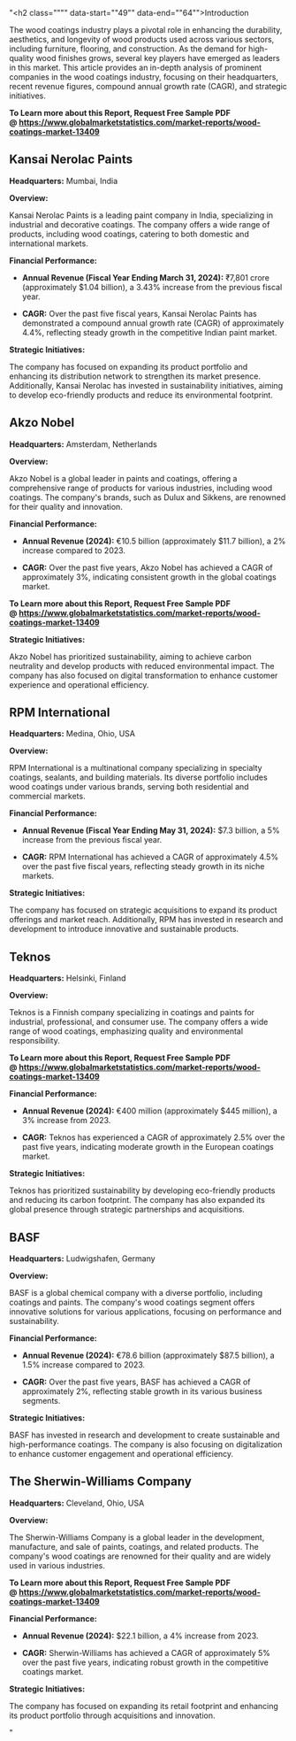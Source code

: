 "<h2 class="""" data-start=""49"" data-end=""64"">Introduction</h2>
<p class="""" data-start=""66"" data-end=""223""><span class=""relative -mx-px my-[-0.2rem] rounded-sm px-px py-[0.2rem]"">The wood coatings industry plays a pivotal role in enhancing the durability, aesthetics, and longevity of wood products used across various sectors, including furniture, flooring, and construction.</span> <span class=""relative -mx-px my-[-0.2rem] rounded-sm px-px py-[0.2rem]"">As the demand for high-quality wood finishes grows, several key players have emerged as leaders in this market.</span> <span class=""relative -mx-px my-[-0.2rem] rounded-sm px-px py-[0.2rem]"">This article provides an in-depth analysis of prominent companies in the wood coatings industry, focusing on their headquarters, recent revenue figures, compound annual growth rate (CAGR), and strategic initiatives.</span></p>
<p class="""" data-start=""66"" data-end=""223""><strong>To Learn more about this Report, Request Free Sample PDF @&nbsp;<a href=""https://www.globalmarketstatistics.com/market-reports/wood-coatings-market-13409"">https://www.globalmarketstatistics.com/market-reports/wood-coatings-market-13409</a></strong></p>
<h2 class="""" data-start=""225"" data-end=""249"">Kansai Nerolac Paints</h2>
<p class="""" data-start=""251"" data-end=""350""><strong data-start=""251"" data-end=""268"">Headquarters:</strong> <span class=""relative -mx-px my-[-0.2rem] rounded-sm px-px py-[0.2rem]"">Mumbai, India</span></p>
<p class="""" data-start=""352"" data-end=""365""><strong data-start=""352"" data-end=""365"">Overview:</strong></p>
<p class="""" data-start=""367"" data-end=""486""><span class=""relative -mx-px my-[-0.2rem] rounded-sm px-px py-[0.2rem]"">Kansai Nerolac Paints is a leading paint company in India, specializing in industrial and decorative coatings.</span> <span class=""relative -mx-px my-[-0.2rem] rounded-sm px-px py-[0.2rem]"">The company offers a wide range of products, including wood coatings, catering to both domestic and international markets.</span></p>
<p class="""" data-start=""488"" data-end=""514""><strong data-start=""488"" data-end=""514"">Financial Performance:</strong></p>
<ul data-start=""516"" data-end=""796"">
<li class="""" data-start=""516"" data-end=""697"">
<p class="""" data-start=""518"" data-end=""697""><strong data-start=""518"" data-end=""573"">Annual Revenue (Fiscal Year Ending March 31, 2024):</strong> <span class=""relative -mx-px my-[-0.2rem] rounded-sm px-px py-[0.2rem]"">₹7,801 crore (approximately $1.04 billion), a 3.43% increase from the previous fiscal year.</span></p>
</li>
<li class="""" data-start=""699"" data-end=""796"">
<p class="""" data-start=""701"" data-end=""796""><strong data-start=""701"" data-end=""710"">CAGR:</strong> <span class=""relative -mx-px my-[-0.2rem] rounded-sm px-px py-[0.2rem]"">Over the past five fiscal years, Kansai Nerolac Paints has demonstrated a compound annual growth rate (CAGR) of approximately 4.4%, reflecting steady growth in the competitive Indian paint market.</span></p>
</li>
</ul>
<p class="""" data-start=""798"" data-end=""824""><strong data-start=""798"" data-end=""824"">Strategic Initiatives:</strong></p>
<p class="""" data-start=""826"" data-end=""951""><span class=""relative -mx-px my-[-0.2rem] rounded-sm px-px py-[0.2rem]"">The company has focused on expanding its product portfolio and enhancing its distribution network to strengthen its market presence.</span> <span class=""relative -mx-px my-[-0.2rem] rounded-sm px-px py-[0.2rem]"">Additionally, Kansai Nerolac has invested in sustainability initiatives, aiming to develop eco-friendly products and reduce its environmental footprint.</span></p>
<h2 class="""" data-start=""953"" data-end=""966"">Akzo Nobel</h2>
<p class="""" data-start=""968"" data-end=""1071""><strong data-start=""968"" data-end=""985"">Headquarters:</strong> <span class=""relative -mx-px my-[-0.2rem] rounded-sm px-px py-[0.2rem]"">Amsterdam, Netherlands</span></p>
<p class="""" data-start=""1073"" data-end=""1086""><strong data-start=""1073"" data-end=""1086"">Overview:</strong></p>
<p class="""" data-start=""1088"" data-end=""1213""><span class=""relative -mx-px my-[-0.2rem] rounded-sm px-px py-[0.2rem]"">Akzo Nobel is a global leader in paints and coatings, offering a comprehensive range of products for various industries, including wood coatings.</span> <span class=""relative -mx-px my-[-0.2rem] rounded-sm px-px py-[0.2rem]"">The company's brands, such as Dulux and Sikkens, are renowned for their quality and innovation.</span></p>
<p class="""" data-start=""1215"" data-end=""1241""><strong data-start=""1215"" data-end=""1241"">Financial Performance:</strong></p>
<ul data-start=""1243"" data-end=""1456"">
<li class="""" data-start=""1243"" data-end=""1357"">
<p class="""" data-start=""1245"" data-end=""1357""><strong data-start=""1245"" data-end=""1271"">Annual Revenue (2024):</strong> <span class=""relative -mx-px my-[-0.2rem] rounded-sm px-px py-[0.2rem]"">&euro;10.5 billion (approximately $11.7 billion), a 2% increase compared to 2023.</span></p>
</li>
<li class="""" data-start=""1359"" data-end=""1456"">
<p class="""" data-start=""1361"" data-end=""1456""><strong data-start=""1361"" data-end=""1370"">CAGR:</strong> <span class=""relative -mx-px my-[-0.2rem] rounded-sm px-px py-[0.2rem]"">Over the past five years, Akzo Nobel has achieved a CAGR of approximately 3%, indicating consistent growth in the global coatings market.</span></p>
</li>
</ul>
<p><span class=""relative -mx-px my-[-0.2rem] rounded-sm px-px py-[0.2rem]""><strong>To Learn more about this Report, Request Free Sample PDF @&nbsp;<a href=""https://www.globalmarketstatistics.com/market-reports/wood-coatings-market-13409"">https://www.globalmarketstatistics.com/market-reports/wood-coatings-market-13409</a></strong></span></p>
<p class="""" data-start=""1458"" data-end=""1484""><strong data-start=""1458"" data-end=""1484"">Strategic Initiatives:</strong></p>
<p class="""" data-start=""1486"" data-end=""1611""><span class=""relative -mx-px my-[-0.2rem] rounded-sm px-px py-[0.2rem]"">Akzo Nobel has prioritized sustainability, aiming to achieve carbon neutrality and develop products with reduced environmental impact.</span> <span class=""relative -mx-px my-[-0.2rem] rounded-sm px-px py-[0.2rem]"">The company has also focused on digital transformation to enhance customer experience and operational efficiency.</span></p>
<h2 class="""" data-start=""1613"" data-end=""1633"">RPM International</h2>
<p class="""" data-start=""1635"" data-end=""1738""><strong data-start=""1635"" data-end=""1652"">Headquarters:</strong> <span class=""relative -mx-px my-[-0.2rem] rounded-sm px-px py-[0.2rem]"">Medina, Ohio, USA</span></p>
<p class="""" data-start=""1740"" data-end=""1753""><strong data-start=""1740"" data-end=""1753"">Overview:</strong></p>
<p class="""" data-start=""1755"" data-end=""1880""><span class=""relative -mx-px my-[-0.2rem] rounded-sm px-px py-[0.2rem]"">RPM International is a multinational company specializing in specialty coatings, sealants, and building materials.</span> <span class=""relative -mx-px my-[-0.2rem] rounded-sm px-px py-[0.2rem]"">Its diverse portfolio includes wood coatings under various brands, serving both residential and commercial markets.</span></p>
<p class="""" data-start=""1882"" data-end=""1908""><strong data-start=""1882"" data-end=""1908"">Financial Performance:</strong></p>
<ul data-start=""1910"" data-end=""2150"">
<li class="""" data-start=""1910"" data-end=""2051"">
<p class="""" data-start=""1912"" data-end=""2051""><strong data-start=""1912"" data-end=""1965"">Annual Revenue (Fiscal Year Ending May 31, 2024):</strong> <span class=""relative -mx-px my-[-0.2rem] rounded-sm px-px py-[0.2rem]"">$7.3 billion, a 5% increase from the previous fiscal year.</span></p>
</li>
<li class="""" data-start=""2053"" data-end=""2150"">
<p class="""" data-start=""2055"" data-end=""2150""><strong data-start=""2055"" data-end=""2064"">CAGR:</strong> <span class=""relative -mx-px my-[-0.2rem] rounded-sm px-px py-[0.2rem]"">RPM International has achieved a CAGR of approximately 4.5% over the past five fiscal years, reflecting steady growth in its niche markets.</span></p>
</li>
</ul>
<p class="""" data-start=""2152"" data-end=""2178""><strong data-start=""2152"" data-end=""2178"">Strategic Initiatives:</strong></p>
<p class="""" data-start=""2180"" data-end=""2305""><span class=""relative -mx-px my-[-0.2rem] rounded-sm px-px py-[0.2rem]"">The company has focused on strategic acquisitions to expand its product offerings and market reach.</span> <span class=""relative -mx-px my-[-0.2rem] rounded-sm px-px py-[0.2rem]"">Additionally, RPM has invested in research and development to introduce innovative and sustainable products.</span></p>
<h2 class="""" data-start=""2307"" data-end=""2316"">Teknos</h2>
<p class="""" data-start=""2318"" data-end=""2421""><strong data-start=""2318"" data-end=""2335"">Headquarters:</strong> <span class=""relative -mx-px my-[-0.2rem] rounded-sm px-px py-[0.2rem]"">Helsinki, Finland</span></p>
<p class="""" data-start=""2423"" data-end=""2436""><strong data-start=""2423"" data-end=""2436"">Overview:</strong></p>
<p class="""" data-start=""2438"" data-end=""2563""><span class=""relative -mx-px my-[-0.2rem] rounded-sm px-px py-[0.2rem]"">Teknos is a Finnish company specializing in coatings and paints for industrial, professional, and consumer use.</span> <span class=""relative -mx-px my-[-0.2rem] rounded-sm px-px py-[0.2rem]"">The company offers a wide range of wood coatings, emphasizing quality and environmental responsibility.</span></p>
<p class="""" data-start=""2438"" data-end=""2563""><span class=""relative -mx-px my-[-0.2rem] rounded-sm px-px py-[0.2rem]""><strong>To Learn more about this Report, Request Free Sample PDF @&nbsp;<a href=""https://www.globalmarketstatistics.com/market-reports/wood-coatings-market-13409"">https://www.globalmarketstatistics.com/market-reports/wood-coatings-market-13409</a></strong></span></p>
<p class="""" data-start=""2565"" data-end=""2591""><strong data-start=""2565"" data-end=""2591"">Financial Performance:</strong></p>
<ul data-start=""2593"" data-end=""2806"">
<li class="""" data-start=""2593"" data-end=""2707"">
<p class="""" data-start=""2595"" data-end=""2707""><strong data-start=""2595"" data-end=""2621"">Annual Revenue (2024):</strong> <span class=""relative -mx-px my-[-0.2rem] rounded-sm px-px py-[0.2rem]"">&euro;400 million (approximately $445 million), a 3% increase from 2023.</span></p>
</li>
<li class="""" data-start=""2709"" data-end=""2806"">
<p class="""" data-start=""2711"" data-end=""2806""><strong data-start=""2711"" data-end=""2720"">CAGR:</strong> <span class=""relative -mx-px my-[-0.2rem] rounded-sm px-px py-[0.2rem]"">Teknos has experienced a CAGR of approximately 2.5% over the past five years, indicating moderate growth in the European coatings market.</span></p>
</li>
</ul>
<p class="""" data-start=""2808"" data-end=""2834""><strong data-start=""2808"" data-end=""2834"">Strategic Initiatives:</strong></p>
<p class="""" data-start=""2836"" data-end=""2961""><span class=""relative -mx-px my-[-0.2rem] rounded-sm px-px py-[0.2rem]"">Teknos has prioritized sustainability by developing eco-friendly products and reducing its carbon footprint.</span> <span class=""relative -mx-px my-[-0.2rem] rounded-sm px-px py-[0.2rem]"">The company has also expanded its global presence through strategic partnerships and acquisitions.</span></p>
<h2 class="""" data-start=""2963"" data-end=""2970"">BASF</h2>
<p class="""" data-start=""2972"" data-end=""3075""><strong data-start=""2972"" data-end=""2989"">Headquarters:</strong> <span class=""relative -mx-px my-[-0.2rem] rounded-sm px-px py-[0.2rem]"">Ludwigshafen, Germany</span></p>
<p class="""" data-start=""3077"" data-end=""3090""><strong data-start=""3077"" data-end=""3090"">Overview:</strong></p>
<p class="""" data-start=""3092"" data-end=""3217""><span class=""relative -mx-px my-[-0.2rem] rounded-sm px-px py-[0.2rem]"">BASF is a global chemical company with a diverse portfolio, including coatings and paints.</span> <span class=""relative -mx-px my-[-0.2rem] rounded-sm px-px py-[0.2rem]"">The company's wood coatings segment offers innovative solutions for various applications, focusing on performance and sustainability.</span></p>
<p class="""" data-start=""3219"" data-end=""3245""><strong data-start=""3219"" data-end=""3245"">Financial Performance:</strong></p>
<ul data-start=""3247"" data-end=""3460"">
<li class="""" data-start=""3247"" data-end=""3361"">
<p class="""" data-start=""3249"" data-end=""3361""><strong data-start=""3249"" data-end=""3275"">Annual Revenue (2024):</strong> <span class=""relative -mx-px my-[-0.2rem] rounded-sm px-px py-[0.2rem]"">&euro;78.6 billion (approximately $87.5 billion), a 1.5% increase compared to 2023.</span></p>
</li>
<li class="""" data-start=""3363"" data-end=""3460"">
<p class="""" data-start=""3365"" data-end=""3460""><strong data-start=""3365"" data-end=""3374"">CAGR:</strong> <span class=""relative -mx-px my-[-0.2rem] rounded-sm px-px py-[0.2rem]"">Over the past five years, BASF has achieved a CAGR of approximately 2%, reflecting stable growth in its various business segments.</span></p>
</li>
</ul>
<p class="""" data-start=""3462"" data-end=""3488""><strong data-start=""3462"" data-end=""3488"">Strategic Initiatives:</strong></p>
<p class="""" data-start=""3490"" data-end=""3615""><span class=""relative -mx-px my-[-0.2rem] rounded-sm px-px py-[0.2rem]"">BASF has invested in research and development to create sustainable and high-performance coatings.</span> <span class=""relative -mx-px my-[-0.2rem] rounded-sm px-px py-[0.2rem]"">The company is also focusing on digitalization to enhance customer engagement and operational efficiency.</span></p>
<h2 class="""" data-start=""3617"" data-end=""3648"">The Sherwin-Williams Company</h2>
<p class="""" data-start=""3650"" data-end=""3753""><strong data-start=""3650"" data-end=""3667"">Headquarters:</strong> <span class=""relative -mx-px my-[-0.2rem] rounded-sm px-px py-[0.2rem]"">Cleveland, Ohio, USA</span></p>
<p class="""" data-start=""3755"" data-end=""3768""><strong data-start=""3755"" data-end=""3768"">Overview:</strong></p>
<p class="""" data-start=""3770"" data-end=""3895""><span class=""relative -mx-px my-[-0.2rem] rounded-sm px-px py-[0.2rem]"">The Sherwin-Williams Company is a global leader in the development, manufacture, and sale of paints, coatings, and related products.</span> <span class=""relative -mx-px my-[-0.2rem] rounded-sm px-px py-[0.2rem]"">The company's wood coatings are renowned for their quality and are widely used in various industries.</span></p>
<p class="""" data-start=""3770"" data-end=""3895""><strong><span class=""relative -mx-px my-[-0.2rem] rounded-sm px-px py-[0.2rem]"">To Learn more about this Report, Request Free Sample PDF @&nbsp;<a href=""https://www.globalmarketstatistics.com/market-reports/wood-coatings-market-13409"">https://www.globalmarketstatistics.com/market-reports/wood-coatings-market-13409</a></span></strong></p>
<p class="""" data-start=""3897"" data-end=""3923""><strong data-start=""3897"" data-end=""3923"">Financial Performance:</strong></p>
<ul data-start=""3925"" data-end=""4138"">
<li class="""" data-start=""3925"" data-end=""4039"">
<p class="""" data-start=""3927"" data-end=""4039""><strong data-start=""3927"" data-end=""3953"">Annual Revenue (2024):</strong> <span class=""relative -mx-px my-[-0.2rem] rounded-sm px-px py-[0.2rem]"">$22.1 billion, a 4% increase from 2023.</span></p>
</li>
<li class="""" data-start=""4041"" data-end=""4138"">
<p class="""" data-start=""4043"" data-end=""4138""><strong data-start=""4043"" data-end=""4052"">CAGR:</strong> <span class=""relative -mx-px my-[-0.2rem] rounded-sm px-px py-[0.2rem]"">Sherwin-Williams has achieved a CAGR of approximately 5% over the past five years, indicating robust growth in the competitive coatings market.</span></p>
</li>
</ul>
<p class="""" data-start=""4140"" data-end=""4166""><strong data-start=""4140"" data-end=""4166"">Strategic Initiatives:</strong></p>
<p class="""" data-start=""4168"" data-end=""4318"">The company has focused on expanding its retail footprint and enhancing its product portfolio through acquisitions and innovation.</p>"
